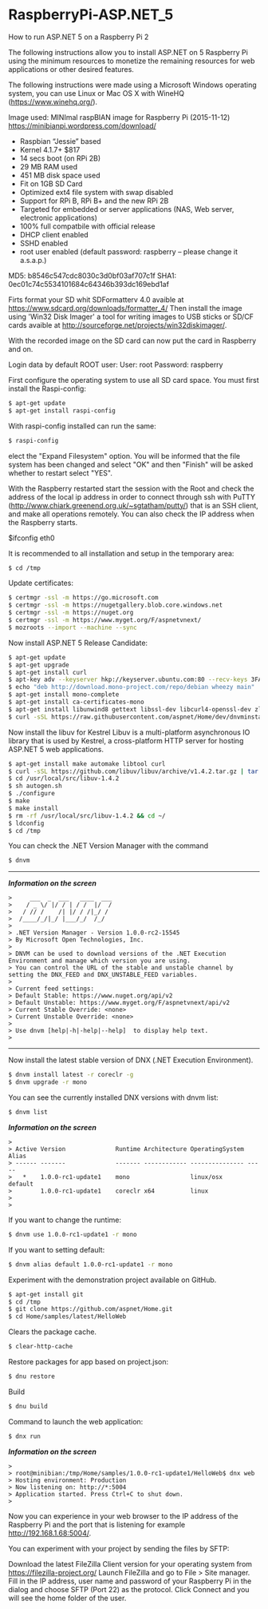 # RaspberryPi-ASP.NET_5
How to run ASP.NET 5 on a Raspberry Pi 2

The following instructions allow you to install ASP.NET on 5 Raspberry Pi using the minimum resources to monetize the remaining resources for web applications or other desired features.

The following instructions were made using a Microsoft Windows operating system, you can use Linux or Mac OS X with WineHQ (https://www.winehq.org/).

Image used: MINImal raspBIAN image for Raspberry Pi (2015-11-12)
https://minibianpi.wordpress.com/download/
   * Raspbian “Jessie” based
   * Kernel 4.1.7+ $817
   * 14 secs boot (on RPi 2B)
   * 29 MB RAM used
   * 451 MB disk space used
   * Fit on 1GB SD Card
   * Optimized ext4 file system with swap disabled
   * Support for RPi B, RPi B+ and the new RPi 2B
   * Targeted for embedded or server applications (NAS, Web server, electronic applications)
   * 100% full compatbile with official release
   * DHCP client enabled
   * SSHD enabled
   * root user enabled (default password: raspberry – please change it a.s.a.p.)

MD5: b8546c547cdc8030c3d0bf03af707c1f
SHA1: 0ec01c74c5534101684c64346b393dc169ebd1af
   
 
Firts format your SD whit SDFormatterv 4.0 avaible at https://www.sdcard.org/downloads/formatter_4/
Then install the image using 'Win32 Disk Imager' a tool for writing images to USB sticks or SD/CF cards avaible at http://sourceforge.net/projects/win32diskimager/.

With the recorded image on the SD card can now put the card in Raspberry and on.

Login data by default ROOT user:
User: root
Password: raspberry

First configure the operating system to use all SD card space. You must first install the Raspi-config:

```sh
$ apt-get update
$ apt-get install raspi-config
```

With raspi-config installed can run the same:

```sh
$ raspi-config
```
elect the "Expand Filesystem" option. You will be informed that the file system has been changed and select "OK" and then "Finish" will be asked whether to restart select "YES".

With the Raspberry restarted start the session with the Root and check the address of the local ip address in order to connect through ssh with PuTTY (http://www.chiark.greenend.org.uk/~sgtatham/putty/) that is an SSH client, and make all operations remotely. You can also check the IP address when the Raspberry starts.

$ifconfig eth0

It is recommended to all installation and setup in the temporary area:

```sh
$ cd /tmp
```
Update certificates:

```sh
$ certmgr -ssl -m https://go.microsoft.com
$ certmgr -ssl -m https://nugetgallery.blob.core.windows.net
$ certmgr -ssl -m https://nuget.org
$ certmgr -ssl -m https://www.myget.org/F/aspnetvnext/
$ mozroots --import --machine --sync
```

Now install ASP.NET 5 Release Candidate:
```sh
$ apt-get update
$ apt-get upgrade
$ apt-get install curl
$ apt-key adv --keyserver hkp://keyserver.ubuntu.com:80 --recv-keys 3FA7E0328081BFF6A14DA29AA6A19B38D3D831EF
$ echo "deb http://download.mono-project.com/repo/debian wheezy main" | tee /etc/apt/sources.list.d/mono-xamarin.list
$ apt-get install mono-complete
$ apt-get install ca-certificates-mono
$ apt-get install libunwind8 gettext libssl-dev libcurl4-openssl-dev zlib1g libicu-dev uuid-dev unzip
$ curl -sSL https://raw.githubusercontent.com/aspnet/Home/dev/dnvminstall.sh | DNX_BRANCH=dev sh && source ~/.dnx/dnvm/dnvm.sh
```

Now install the libuv for Kestrel
Libuv is a multi-platform asynchronous IO library that is used by Kestrel, a cross-platform HTTP server for hosting ASP.NET 5 web applications.

```sh
$ apt-get install make automake libtool curl
$ curl -sSL https://github.com/libuv/libuv/archive/v1.4.2.tar.gz | tar zxfv - -C /usr/local/src
$ cd /usr/local/src/libuv-1.4.2
$ sh autogen.sh
$ ./configure
$ make
$ make install
$ rm -rf /usr/local/src/libuv-1.4.2 && cd ~/
$ ldconfig
$ cd /tmp
```

You can check the .NET Version Manager with the command
```sh
$ dnvm
```

---

***Information on the screen***

```
>     ___  _  ___   ____  ___
>    / _ \/ |/ / | / /  |/  /
>   / // /    /| |/ / /|_/ /
>  /____/_/|_/ |___/_/  /_/
>
> .NET Version Manager - Version 1.0.0-rc2-15545
> By Microsoft Open Technologies, Inc.
>
> DNVM can be used to download versions of the .NET Execution Environment and manage which version you are using.
> You can control the URL of the stable and unstable channel by setting the DNX_FEED and DNX_UNSTABLE_FEED variables.
>
> Current feed settings:
> Default Stable: https://www.nuget.org/api/v2
> Default Unstable: https://www.myget.org/F/aspnetvnext/api/v2
> Current Stable Override: <none>
> Current Unstable Override: <none>
>
> Use dnvm [help|-h|-help|--help]  to display help text.
>
```

---


Now install the latest stable version of DNX (.NET Execution Environment).
```sh
$ dnvm install latest -r coreclr -g
$ dnvm upgrade -r mono
```

You can see the currently installed DNX versions with dnvm list:
```sh
$ dnvm list
```

***Information on the screen***

```
>
> Active Version              Runtime Architecture OperatingSystem Alias
> ------ -------              ------- ------------ --------------- -----
>   *    1.0.0-rc1-update1    mono                 linux/osx       default
>        1.0.0-rc1-update1    coreclr x64          linux
> 
> 
```

If you want to change the runtime:
```sh
$ dnvm use 1.0.0-rc1-update1 -r mono
```

If you want to setting default:

```sh
$ dnvm alias default 1.0.0-rc1-update1 -r mono
```

Experiment with the demonstration project available on GitHub.

```sh
$ apt-get install git
$ cd /tmp
$ git clone https://github.com/aspnet/Home.git
$ cd Home/samples/latest/HelloWeb
```

Clears the package cache.
```sh
$ clear-http-cache
```

Restore packages for app based on  project.json:
```sh
$ dnu restore
```

Build 
```sh
$ dnu build
```

Command to launch the web application:
```sh
$ dnx run
```


***Information on the screen***

```
>
> root@minibian:/tmp/Home/samples/1.0.0-rc1-update1/HelloWeb$ dnx web
> Hosting environment: Production
> Now listening on: http://*:5004
> Application started. Press Ctrl+C to shut down.
>
```

Now you can experience in your web browser to the IP address of the Raspberry Pi and the port that is listening for example http://192.168.1.68:5004/.


You can experiment with your project by sending the files by SFTP:

Download the latest FileZilla Client version for your operating system from https://filezilla-project.org/
Launch FileZilla and go to File > Site manager.
Fill in the IP address, user name and password of your Raspberry Pi in the dialog and choose SFTP (Port 22) as the protocol.
Click Connect and you will see the home folder of the user.


